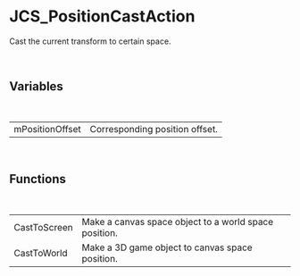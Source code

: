 <!--
   - $File: JCS_PositionCastAction.html $
   - $Date: 2018-10-01 20:50:18 $
   - $Revision: $
   - $Creator: Jen-Chieh Shen $
   - $Notice: See LICENSE.txt for modification and distribution information
   -                   Copyright © 2018 by Shen, Jen-Chieh $
-->


<div id="content-header">
  <h1>JCS_PositionCastAction</h1>
</div>

<p>
  Cast the current transform to certain space.
</p>


<br/>
<h2>Variables</h2>
<br/>

<table>
  <tr>
    <td>mPositionOffset</td>
    <td>Corresponding position offset.</td>
  </tr>
</table>


<br/>
<h2>Functions</h2>
<br/>

<table>
  <tr>
    <td>CastToScreen</td>
    <td>Make a canvas space object to a world space position.</td>
  </tr>
  <tr>
    <td>CastToWorld</td>
    <td>Make a 3D game object to canvas space position.</td>
  </tr>
</table>
